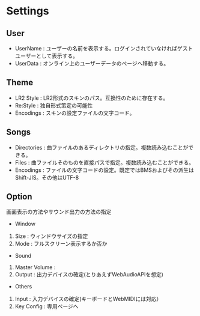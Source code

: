 # Settings

## User

* UserName : ユーザーの名前を表示する。ログインされていなければゲストユーザーとして表示する。
* UserData : オンライン上のユーザーデータのページへ移動する。

## Theme

* LR2 Style : LR2形式のスキンのパス。互換性のために存在する。
* Re:Style : 独自形式策定の可能性
* Encodings : スキンの設定ファイルの文字コード。

## Songs

* Directories : 曲ファイルのあるディレクトリの指定。複数読み込むことができる。
* Files : 曲ファイルそのものを直接パスで指定。複数読み込むことができる。
* Encodings : ファイルの文字コードの設定。既定ではBMSおよびその派生はShift-JIS。その他はUTF-8

## Option

画面表示の方法やサウンド出力の方法の指定

* Window
1. Size : ウィンドウサイズの指定
1. Mode : フルスクリーン表示するか否か

* Sound
1. Master Volume : 
1. Output : 出力デバイスの確定(とりあえずWebAudioAPIを想定)

* Others

1. Input : 入力デバイスの確定(キーボードとWebMIDIには対応）
2. Key Config : 専用ページへ 